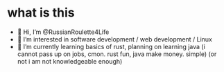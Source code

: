 # what is this
- 👋 Hi, I’m @RussianRoulette4Life
- 👀 I’m interested in software development / web development / Linux
- 🌱 I’m currently learning basics of rust, planning on learning java (i cannot pass up on jobs, cmon. rust fun, java make money. simple) (or not i am not knowledgeable enough)



<!---
RussianRoulette4Life/RussianRoulette4Life is a ✨ special ✨ repository because its `README.md` (this file) appears on your GitHub profile.
You can click the Preview link to take a look at your changes.
--->
